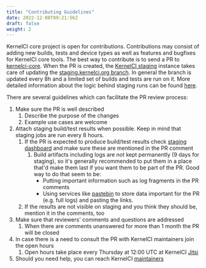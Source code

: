 ```yaml
---
title: "Contributing Guidelines"
date: 2022-12-08T09:21:56Z
draft: false
weight: 2
---
```


KernelCI core project is open for contributions. Contributions may consist of
adding new builds, tests and device types as well as features and bugfixes for
KernelCI core tools.
The best way to contribute is to send a PR to [kernelci-core](https://github.com/kernelci/kernelci-core).
When the PR is created, the [KernelCI staging](https://kernelci.org/docs/instances/staging)
instance takes care of updating the [staging.kernelci.org branch](https://github.com/kernelci/kernelci-core/tree/staging.kernelci.org).
In general the branch is updated every 8h and a limited set of builds and tests
are run on it. More detailed information about the logic behind staging runs can
be found [here](https://kernelci.org/docs/instances/staging).

There are several guidelines which can facilitate the PR review process:

1. Make sure the PR is well described
   1. Describe the purpose of the changes
   2. Example use cases are welcome
2. Attach staging build/test results when possible. Keep in mind that staging jobs are run every 8 hours.
   1. If the PR is expected to produce build/test results
   check [staging dashboard](https://staging.kernelci.org) and make sure these are mentioned in the PR comment
      1. Build artifacts including logs are not kept permanently (9 days for staging), so it's generally recommended to put them in a place that'd make them last if you want them to be part of the PR. Good way to do that seem to be:
         * Putting important information such as log fragments in the PR comments
         * Using services like [pastebin](https://pastebin.com/) to store data important for the PR (e.g. full logs) and pasting the links.
   2. If the results are not visible on staging and you think they should be, mention it in the comments, too
3. Make sure that reviewers' comments and questions are addressed
   1. When there are comments unanswered for more than 1 month the PR will be closed
4. In case there is a need to consult the PR with KernelCI maintainers join the open hours
   1. Open hours take place every Thursday at 12:00 UTC at KernelCI [Jitsi](https://meet.kernel.social/kernelci-dev)
5. Should you need help, you can reach KernelCI [maintainers](/docs/org/maintainers/)
